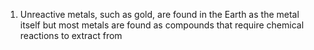 1. Unreactive metals, such as gold, are found in the Earth as the metal itself but most metals are found as compounds that require chemical reactions to extract from
